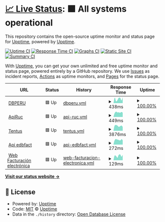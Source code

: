 # [📈 Live Status](https://upptime.github.io/dbperu): <!--live status--> **🟩 All systems operational**

This repository contains the open-source uptime monitor and status page for [Upptime](https://upptime.js.org), powered by [Upptime](https://github.com/upptime/upptime).

[![Uptime CI](https://github.com/upptime/dbperu/workflows/Uptime%20CI/badge.svg)](https://github.com/upptime/dbperu/actions?query=workflow%3A%22Uptime+CI%22)
[![Response Time CI](https://github.com/upptime/dbperu/workflows/Response%20Time%20CI/badge.svg)](https://github.com/upptime/dbperu/actions?query=workflow%3A%22Response+Time+CI%22)
[![Graphs CI](https://github.com/upptime/dbperu/workflows/Graphs%20CI/badge.svg)](https://github.com/upptime/dbperu/actions?query=workflow%3A%22Graphs+CI%22)
[![Static Site CI](https://github.com/upptime/dbperu/workflows/Static%20Site%20CI/badge.svg)](https://github.com/upptime/dbperu/actions?query=workflow%3A%22Static+Site+CI%22)
[![Summary CI](https://github.com/upptime/dbperu/workflows/Summary%20CI/badge.svg)](https://github.com/upptime/dbperu/actions?query=workflow%3A%22Summary+CI%22)

With [Upptime](https://upptime.js.org), you can get your own unlimited and free uptime monitor and status page, powered entirely by a GitHub repository. We use [Issues](https://github.com/upptime/dbperu/issues) as incident reports, [Actions](https://github.com/upptime/dbperu/actions) as uptime monitors, and [Pages](https://upptime.github.io/dbperu) for the status page.

<!--start: status pages-->
<!-- This summary is generated by Upptime (https://github.com/upptime/upptime) -->
<!-- Do not edit this manually, your changes will be overwritten -->
<!-- prettier-ignore -->
| URL | Status | History | Response Time | Uptime |
| --- | ------ | ------- | ------------- | ------ |
| <img alt="" src="https://icons.duckduckgo.com/ip3/www.dbperu.com.ico" height="13"> [DBPERU](https://www.dbperu.com/) | 🟩 Up | [dbperu.yml](https://github.com/mperezdbperu/dbperu/commits/HEAD/history/dbperu.yml) | <details><summary><img alt="Response time graph" src="./graphs/dbperu/response-time-week.png" height="20"> 438ms</summary><br><a href="https://mperezdbperu.github.io/dbperu/history/dbperu"><img alt="Response time 729" src="https://img.shields.io/endpoint?url=https%3A%2F%2Fraw.githubusercontent.com%2Fmperezdbperu%2Fdbperu%2FHEAD%2Fapi%2Fdbperu%2Fresponse-time.json"></a><br><a href="https://mperezdbperu.github.io/dbperu/history/dbperu"><img alt="24-hour response time 410" src="https://img.shields.io/endpoint?url=https%3A%2F%2Fraw.githubusercontent.com%2Fmperezdbperu%2Fdbperu%2FHEAD%2Fapi%2Fdbperu%2Fresponse-time-day.json"></a><br><a href="https://mperezdbperu.github.io/dbperu/history/dbperu"><img alt="7-day response time 438" src="https://img.shields.io/endpoint?url=https%3A%2F%2Fraw.githubusercontent.com%2Fmperezdbperu%2Fdbperu%2FHEAD%2Fapi%2Fdbperu%2Fresponse-time-week.json"></a><br><a href="https://mperezdbperu.github.io/dbperu/history/dbperu"><img alt="30-day response time 445" src="https://img.shields.io/endpoint?url=https%3A%2F%2Fraw.githubusercontent.com%2Fmperezdbperu%2Fdbperu%2FHEAD%2Fapi%2Fdbperu%2Fresponse-time-month.json"></a><br><a href="https://mperezdbperu.github.io/dbperu/history/dbperu"><img alt="1-year response time 729" src="https://img.shields.io/endpoint?url=https%3A%2F%2Fraw.githubusercontent.com%2Fmperezdbperu%2Fdbperu%2FHEAD%2Fapi%2Fdbperu%2Fresponse-time-year.json"></a></details> | <details><summary><a href="https://mperezdbperu.github.io/dbperu/history/dbperu">100.00%</a></summary><a href="https://mperezdbperu.github.io/dbperu/history/dbperu"><img alt="All-time uptime 99.75%" src="https://img.shields.io/endpoint?url=https%3A%2F%2Fraw.githubusercontent.com%2Fmperezdbperu%2Fdbperu%2FHEAD%2Fapi%2Fdbperu%2Fuptime.json"></a><br><a href="https://mperezdbperu.github.io/dbperu/history/dbperu"><img alt="24-hour uptime 100.00%" src="https://img.shields.io/endpoint?url=https%3A%2F%2Fraw.githubusercontent.com%2Fmperezdbperu%2Fdbperu%2FHEAD%2Fapi%2Fdbperu%2Fuptime-day.json"></a><br><a href="https://mperezdbperu.github.io/dbperu/history/dbperu"><img alt="7-day uptime 100.00%" src="https://img.shields.io/endpoint?url=https%3A%2F%2Fraw.githubusercontent.com%2Fmperezdbperu%2Fdbperu%2FHEAD%2Fapi%2Fdbperu%2Fuptime-week.json"></a><br><a href="https://mperezdbperu.github.io/dbperu/history/dbperu"><img alt="30-day uptime 99.16%" src="https://img.shields.io/endpoint?url=https%3A%2F%2Fraw.githubusercontent.com%2Fmperezdbperu%2Fdbperu%2FHEAD%2Fapi%2Fdbperu%2Fuptime-month.json"></a><br><a href="https://mperezdbperu.github.io/dbperu/history/dbperu"><img alt="1-year uptime 99.75%" src="https://img.shields.io/endpoint?url=https%3A%2F%2Fraw.githubusercontent.com%2Fmperezdbperu%2Fdbperu%2FHEAD%2Fapi%2Fdbperu%2Fuptime-year.json"></a></details>
| <img alt="" src="https://icons.duckduckgo.com/ip3/java.dbperu.com.ico" height="13"> [ApiRuc](http://java.dbperu.com:8080/ApiRuc) | 🟩 Up | [api-ruc.yml](https://github.com/mperezdbperu/dbperu/commits/HEAD/history/api-ruc.yml) | <details><summary><img alt="Response time graph" src="./graphs/api-ruc/response-time-week.png" height="20"> 449ms</summary><br><a href="https://mperezdbperu.github.io/dbperu/history/api-ruc"><img alt="Response time 464" src="https://img.shields.io/endpoint?url=https%3A%2F%2Fraw.githubusercontent.com%2Fmperezdbperu%2Fdbperu%2FHEAD%2Fapi%2Fapi-ruc%2Fresponse-time.json"></a><br><a href="https://mperezdbperu.github.io/dbperu/history/api-ruc"><img alt="24-hour response time 459" src="https://img.shields.io/endpoint?url=https%3A%2F%2Fraw.githubusercontent.com%2Fmperezdbperu%2Fdbperu%2FHEAD%2Fapi%2Fapi-ruc%2Fresponse-time-day.json"></a><br><a href="https://mperezdbperu.github.io/dbperu/history/api-ruc"><img alt="7-day response time 449" src="https://img.shields.io/endpoint?url=https%3A%2F%2Fraw.githubusercontent.com%2Fmperezdbperu%2Fdbperu%2FHEAD%2Fapi%2Fapi-ruc%2Fresponse-time-week.json"></a><br><a href="https://mperezdbperu.github.io/dbperu/history/api-ruc"><img alt="30-day response time 443" src="https://img.shields.io/endpoint?url=https%3A%2F%2Fraw.githubusercontent.com%2Fmperezdbperu%2Fdbperu%2FHEAD%2Fapi%2Fapi-ruc%2Fresponse-time-month.json"></a><br><a href="https://mperezdbperu.github.io/dbperu/history/api-ruc"><img alt="1-year response time 464" src="https://img.shields.io/endpoint?url=https%3A%2F%2Fraw.githubusercontent.com%2Fmperezdbperu%2Fdbperu%2FHEAD%2Fapi%2Fapi-ruc%2Fresponse-time-year.json"></a></details> | <details><summary><a href="https://mperezdbperu.github.io/dbperu/history/api-ruc">100.00%</a></summary><a href="https://mperezdbperu.github.io/dbperu/history/api-ruc"><img alt="All-time uptime 99.95%" src="https://img.shields.io/endpoint?url=https%3A%2F%2Fraw.githubusercontent.com%2Fmperezdbperu%2Fdbperu%2FHEAD%2Fapi%2Fapi-ruc%2Fuptime.json"></a><br><a href="https://mperezdbperu.github.io/dbperu/history/api-ruc"><img alt="24-hour uptime 100.00%" src="https://img.shields.io/endpoint?url=https%3A%2F%2Fraw.githubusercontent.com%2Fmperezdbperu%2Fdbperu%2FHEAD%2Fapi%2Fapi-ruc%2Fuptime-day.json"></a><br><a href="https://mperezdbperu.github.io/dbperu/history/api-ruc"><img alt="7-day uptime 100.00%" src="https://img.shields.io/endpoint?url=https%3A%2F%2Fraw.githubusercontent.com%2Fmperezdbperu%2Fdbperu%2FHEAD%2Fapi%2Fapi-ruc%2Fuptime-week.json"></a><br><a href="https://mperezdbperu.github.io/dbperu/history/api-ruc"><img alt="30-day uptime 100.00%" src="https://img.shields.io/endpoint?url=https%3A%2F%2Fraw.githubusercontent.com%2Fmperezdbperu%2Fdbperu%2FHEAD%2Fapi%2Fapi-ruc%2Fuptime-month.json"></a><br><a href="https://mperezdbperu.github.io/dbperu/history/api-ruc"><img alt="1-year uptime 99.95%" src="https://img.shields.io/endpoint?url=https%3A%2F%2Fraw.githubusercontent.com%2Fmperezdbperu%2Fdbperu%2FHEAD%2Fapi%2Fapi-ruc%2Fuptime-year.json"></a></details>
| <img alt="" src="https://icons.duckduckgo.com/ip3/tentus.dbperulab.com.ico" height="13"> [Tentus](http://tentus.dbperulab.com/) | 🟩 Up | [tentus.yml](https://github.com/mperezdbperu/dbperu/commits/HEAD/history/tentus.yml) | <details><summary><img alt="Response time graph" src="./graphs/tentus/response-time-week.png" height="20"> 3876ms</summary><br><a href="https://mperezdbperu.github.io/dbperu/history/tentus"><img alt="Response time 1915" src="https://img.shields.io/endpoint?url=https%3A%2F%2Fraw.githubusercontent.com%2Fmperezdbperu%2Fdbperu%2FHEAD%2Fapi%2Ftentus%2Fresponse-time.json"></a><br><a href="https://mperezdbperu.github.io/dbperu/history/tentus"><img alt="24-hour response time 4288" src="https://img.shields.io/endpoint?url=https%3A%2F%2Fraw.githubusercontent.com%2Fmperezdbperu%2Fdbperu%2FHEAD%2Fapi%2Ftentus%2Fresponse-time-day.json"></a><br><a href="https://mperezdbperu.github.io/dbperu/history/tentus"><img alt="7-day response time 3876" src="https://img.shields.io/endpoint?url=https%3A%2F%2Fraw.githubusercontent.com%2Fmperezdbperu%2Fdbperu%2FHEAD%2Fapi%2Ftentus%2Fresponse-time-week.json"></a><br><a href="https://mperezdbperu.github.io/dbperu/history/tentus"><img alt="30-day response time 3608" src="https://img.shields.io/endpoint?url=https%3A%2F%2Fraw.githubusercontent.com%2Fmperezdbperu%2Fdbperu%2FHEAD%2Fapi%2Ftentus%2Fresponse-time-month.json"></a><br><a href="https://mperezdbperu.github.io/dbperu/history/tentus"><img alt="1-year response time 1915" src="https://img.shields.io/endpoint?url=https%3A%2F%2Fraw.githubusercontent.com%2Fmperezdbperu%2Fdbperu%2FHEAD%2Fapi%2Ftentus%2Fresponse-time-year.json"></a></details> | <details><summary><a href="https://mperezdbperu.github.io/dbperu/history/tentus">100.00%</a></summary><a href="https://mperezdbperu.github.io/dbperu/history/tentus"><img alt="All-time uptime 99.94%" src="https://img.shields.io/endpoint?url=https%3A%2F%2Fraw.githubusercontent.com%2Fmperezdbperu%2Fdbperu%2FHEAD%2Fapi%2Ftentus%2Fuptime.json"></a><br><a href="https://mperezdbperu.github.io/dbperu/history/tentus"><img alt="24-hour uptime 100.00%" src="https://img.shields.io/endpoint?url=https%3A%2F%2Fraw.githubusercontent.com%2Fmperezdbperu%2Fdbperu%2FHEAD%2Fapi%2Ftentus%2Fuptime-day.json"></a><br><a href="https://mperezdbperu.github.io/dbperu/history/tentus"><img alt="7-day uptime 100.00%" src="https://img.shields.io/endpoint?url=https%3A%2F%2Fraw.githubusercontent.com%2Fmperezdbperu%2Fdbperu%2FHEAD%2Fapi%2Ftentus%2Fuptime-week.json"></a><br><a href="https://mperezdbperu.github.io/dbperu/history/tentus"><img alt="30-day uptime 100.00%" src="https://img.shields.io/endpoint?url=https%3A%2F%2Fraw.githubusercontent.com%2Fmperezdbperu%2Fdbperu%2FHEAD%2Fapi%2Ftentus%2Fuptime-month.json"></a><br><a href="https://mperezdbperu.github.io/dbperu/history/tentus"><img alt="1-year uptime 99.94%" src="https://img.shields.io/endpoint?url=https%3A%2F%2Fraw.githubusercontent.com%2Fmperezdbperu%2Fdbperu%2FHEAD%2Fapi%2Ftentus%2Fuptime-year.json"></a></details>
| <img alt="" src="https://icons.duckduckgo.com/ip3/161.132.192.240.ico" height="13"> [Api edbfact](http://161.132.192.240:81/) | 🟩 Up | [api-edbfact.yml](https://github.com/mperezdbperu/dbperu/commits/HEAD/history/api-edbfact.yml) | <details><summary><img alt="Response time graph" src="./graphs/api-edbfact/response-time-week.png" height="20"> 272ms</summary><br><a href="https://mperezdbperu.github.io/dbperu/history/api-edbfact"><img alt="Response time 1193" src="https://img.shields.io/endpoint?url=https%3A%2F%2Fraw.githubusercontent.com%2Fmperezdbperu%2Fdbperu%2FHEAD%2Fapi%2Fapi-edbfact%2Fresponse-time.json"></a><br><a href="https://mperezdbperu.github.io/dbperu/history/api-edbfact"><img alt="24-hour response time 281" src="https://img.shields.io/endpoint?url=https%3A%2F%2Fraw.githubusercontent.com%2Fmperezdbperu%2Fdbperu%2FHEAD%2Fapi%2Fapi-edbfact%2Fresponse-time-day.json"></a><br><a href="https://mperezdbperu.github.io/dbperu/history/api-edbfact"><img alt="7-day response time 272" src="https://img.shields.io/endpoint?url=https%3A%2F%2Fraw.githubusercontent.com%2Fmperezdbperu%2Fdbperu%2FHEAD%2Fapi%2Fapi-edbfact%2Fresponse-time-week.json"></a><br><a href="https://mperezdbperu.github.io/dbperu/history/api-edbfact"><img alt="30-day response time 288" src="https://img.shields.io/endpoint?url=https%3A%2F%2Fraw.githubusercontent.com%2Fmperezdbperu%2Fdbperu%2FHEAD%2Fapi%2Fapi-edbfact%2Fresponse-time-month.json"></a><br><a href="https://mperezdbperu.github.io/dbperu/history/api-edbfact"><img alt="1-year response time 1193" src="https://img.shields.io/endpoint?url=https%3A%2F%2Fraw.githubusercontent.com%2Fmperezdbperu%2Fdbperu%2FHEAD%2Fapi%2Fapi-edbfact%2Fresponse-time-year.json"></a></details> | <details><summary><a href="https://mperezdbperu.github.io/dbperu/history/api-edbfact">100.00%</a></summary><a href="https://mperezdbperu.github.io/dbperu/history/api-edbfact"><img alt="All-time uptime 97.24%" src="https://img.shields.io/endpoint?url=https%3A%2F%2Fraw.githubusercontent.com%2Fmperezdbperu%2Fdbperu%2FHEAD%2Fapi%2Fapi-edbfact%2Fuptime.json"></a><br><a href="https://mperezdbperu.github.io/dbperu/history/api-edbfact"><img alt="24-hour uptime 100.00%" src="https://img.shields.io/endpoint?url=https%3A%2F%2Fraw.githubusercontent.com%2Fmperezdbperu%2Fdbperu%2FHEAD%2Fapi%2Fapi-edbfact%2Fuptime-day.json"></a><br><a href="https://mperezdbperu.github.io/dbperu/history/api-edbfact"><img alt="7-day uptime 100.00%" src="https://img.shields.io/endpoint?url=https%3A%2F%2Fraw.githubusercontent.com%2Fmperezdbperu%2Fdbperu%2FHEAD%2Fapi%2Fapi-edbfact%2Fuptime-week.json"></a><br><a href="https://mperezdbperu.github.io/dbperu/history/api-edbfact"><img alt="30-day uptime 100.00%" src="https://img.shields.io/endpoint?url=https%3A%2F%2Fraw.githubusercontent.com%2Fmperezdbperu%2Fdbperu%2FHEAD%2Fapi%2Fapi-edbfact%2Fuptime-month.json"></a><br><a href="https://mperezdbperu.github.io/dbperu/history/api-edbfact"><img alt="1-year uptime 97.24%" src="https://img.shields.io/endpoint?url=https%3A%2F%2Fraw.githubusercontent.com%2Fmperezdbperu%2Fdbperu%2FHEAD%2Fapi%2Fapi-edbfact%2Fuptime-year.json"></a></details>
| <img alt="" src="https://icons.duckduckgo.com/ip3/edbfact.dbperulab.com.ico" height="13"> [Web Facturación electrónica](http://edbfact.dbperulab.com/) | 🟩 Up | [web-facturacion-electronica.yml](https://github.com/mperezdbperu/dbperu/commits/HEAD/history/web-facturacion-electronica.yml) | <details><summary><img alt="Response time graph" src="./graphs/web-facturacion-electronica/response-time-week.png" height="20"> 129ms</summary><br><a href="https://mperezdbperu.github.io/dbperu/history/web-facturacion-electronica"><img alt="Response time 377" src="https://img.shields.io/endpoint?url=https%3A%2F%2Fraw.githubusercontent.com%2Fmperezdbperu%2Fdbperu%2FHEAD%2Fapi%2Fweb-facturacion-electronica%2Fresponse-time.json"></a><br><a href="https://mperezdbperu.github.io/dbperu/history/web-facturacion-electronica"><img alt="24-hour response time 135" src="https://img.shields.io/endpoint?url=https%3A%2F%2Fraw.githubusercontent.com%2Fmperezdbperu%2Fdbperu%2FHEAD%2Fapi%2Fweb-facturacion-electronica%2Fresponse-time-day.json"></a><br><a href="https://mperezdbperu.github.io/dbperu/history/web-facturacion-electronica"><img alt="7-day response time 129" src="https://img.shields.io/endpoint?url=https%3A%2F%2Fraw.githubusercontent.com%2Fmperezdbperu%2Fdbperu%2FHEAD%2Fapi%2Fweb-facturacion-electronica%2Fresponse-time-week.json"></a><br><a href="https://mperezdbperu.github.io/dbperu/history/web-facturacion-electronica"><img alt="30-day response time 149" src="https://img.shields.io/endpoint?url=https%3A%2F%2Fraw.githubusercontent.com%2Fmperezdbperu%2Fdbperu%2FHEAD%2Fapi%2Fweb-facturacion-electronica%2Fresponse-time-month.json"></a><br><a href="https://mperezdbperu.github.io/dbperu/history/web-facturacion-electronica"><img alt="1-year response time 377" src="https://img.shields.io/endpoint?url=https%3A%2F%2Fraw.githubusercontent.com%2Fmperezdbperu%2Fdbperu%2FHEAD%2Fapi%2Fweb-facturacion-electronica%2Fresponse-time-year.json"></a></details> | <details><summary><a href="https://mperezdbperu.github.io/dbperu/history/web-facturacion-electronica">100.00%</a></summary><a href="https://mperezdbperu.github.io/dbperu/history/web-facturacion-electronica"><img alt="All-time uptime 99.95%" src="https://img.shields.io/endpoint?url=https%3A%2F%2Fraw.githubusercontent.com%2Fmperezdbperu%2Fdbperu%2FHEAD%2Fapi%2Fweb-facturacion-electronica%2Fuptime.json"></a><br><a href="https://mperezdbperu.github.io/dbperu/history/web-facturacion-electronica"><img alt="24-hour uptime 100.00%" src="https://img.shields.io/endpoint?url=https%3A%2F%2Fraw.githubusercontent.com%2Fmperezdbperu%2Fdbperu%2FHEAD%2Fapi%2Fweb-facturacion-electronica%2Fuptime-day.json"></a><br><a href="https://mperezdbperu.github.io/dbperu/history/web-facturacion-electronica"><img alt="7-day uptime 100.00%" src="https://img.shields.io/endpoint?url=https%3A%2F%2Fraw.githubusercontent.com%2Fmperezdbperu%2Fdbperu%2FHEAD%2Fapi%2Fweb-facturacion-electronica%2Fuptime-week.json"></a><br><a href="https://mperezdbperu.github.io/dbperu/history/web-facturacion-electronica"><img alt="30-day uptime 100.00%" src="https://img.shields.io/endpoint?url=https%3A%2F%2Fraw.githubusercontent.com%2Fmperezdbperu%2Fdbperu%2FHEAD%2Fapi%2Fweb-facturacion-electronica%2Fuptime-month.json"></a><br><a href="https://mperezdbperu.github.io/dbperu/history/web-facturacion-electronica"><img alt="1-year uptime 99.95%" src="https://img.shields.io/endpoint?url=https%3A%2F%2Fraw.githubusercontent.com%2Fmperezdbperu%2Fdbperu%2FHEAD%2Fapi%2Fweb-facturacion-electronica%2Fuptime-year.json"></a></details>

<!--end: status pages-->

[**Visit our status website →**](https://upptime.github.io/dbperu)

## 📄 License

- Powered by: [Upptime](https://github.com/upptime/upptime)
- Code: [MIT](./LICENSE) © [Upptime](https://upptime.js.org)
- Data in the `./history` directory: [Open Database License](https://opendatacommons.org/licenses/odbl/1-0/)

